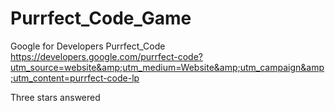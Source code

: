 # Purrfect_Code_Game
Google for Developers Purrfect_Code 
https://developers.google.com/purrfect-code?utm_source=website&amp;utm_medium=Website&amp;utm_campaign&amp;utm_content=purrfect-code-lp

Three stars answered 